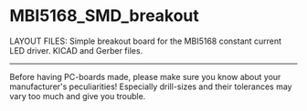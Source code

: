 
MBI5168_SMD_breakout
====================

LAYOUT FILES: Simple breakout board for the MBI5168 constant current LED driver. KICAD and Gerber files. 


---

Before having PC-boards made, please make sure you know about your manufacturer's peculiarities!
Especially drill-sizes and their tolerances may vary too much and give you trouble.

